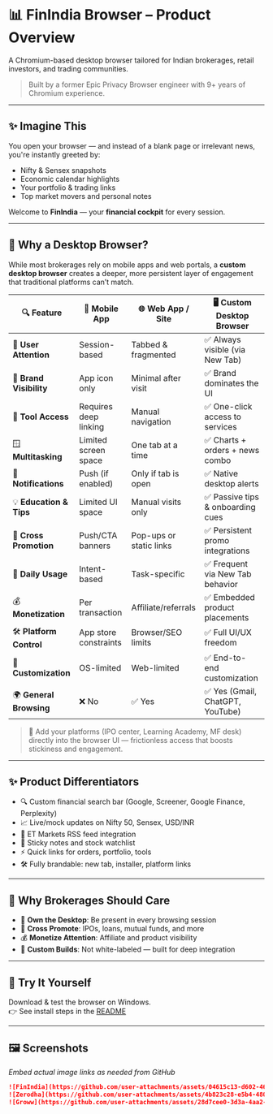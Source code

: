 # 📊 FinIndia Browser – Product Overview

A Chromium-based desktop browser tailored for Indian brokerages, retail investors, and trading communities.

> Built by a former Epic Privacy Browser engineer with 9+ years of Chromium experience.

---

## ✨ Imagine This

You open your browser — and instead of a blank page or irrelevant news, you're instantly greeted by:
- Nifty & Sensex snapshots  
- Economic calendar highlights  
- Your portfolio & trading links  
- Top market movers and personal notes

Welcome to **FinIndia** — your **financial cockpit** for every session.

---

## 🤔 Why a Desktop Browser?

While most brokerages rely on mobile apps and web portals, a **custom desktop browser** creates a deeper, more persistent layer of engagement that traditional platforms can’t match.

| 🔍 Feature               | 📱 Mobile App         | 🌐 Web App / Site      | 🖥️ Custom Desktop Browser       |
|--------------------------|------------------------|-------------------------|----------------------------------|
| 👀 **User Attention**    | Session-based          | Tabbed & fragmented     | ✅ Always visible (via New Tab)   |
| 🎨 **Brand Visibility**  | App icon only          | Minimal after visit     | ✅ Brand dominates the UI         |
| 🧭 **Tool Access**       | Requires deep linking  | Manual navigation       | ✅ One-click access to services   |
| 🪟 **Multitasking**      | Limited screen space   | One tab at a time       | ✅ Charts + orders + news combo   |
| 🔔 **Notifications**     | Push (if enabled)      | Only if tab is open     | ✅ Native desktop alerts          |
| 💡 **Education & Tips**  | Limited UI space       | Manual visits only      | ✅ Passive tips & onboarding cues |
| 📣 **Cross Promotion**   | Push/CTA banners       | Pop-ups or static links | ✅ Persistent promo integrations  |
| 📅 **Daily Usage**       | Intent-based           | Task-specific           | ✅ Frequent via New Tab behavior  |
| 💰 **Monetization**      | Per transaction        | Affiliate/referrals     | ✅ Embedded product placements    |
| 🛠️ **Platform Control**  | App store constraints  | Browser/SEO limits      | ✅ Full UI/UX freedom             |
| 🧩 **Customization**     | OS-limited             | Web-limited             | ✅ End-to-end customization       |
| 🌍 **General Browsing**  | ❌ No                   | ✅ Yes                  | ✅ Yes (Gmail, ChatGPT, YouTube)  |

> 🚀 Add your platforms (IPO center, Learning Academy, MF desk) directly into the browser UI — frictionless access that boosts stickiness and engagement.

---

## ✨ Product Differentiators

- 🔍 Custom financial search bar (Google, Screener, Google Finance, Perplexity)
- 📈 Live/mock updates on Nifty 50, Sensex, USD/INR
- 📰 ET Markets RSS feed integration
- 🧾 Sticky notes and stock watchlist
- ⚡ Quick links for orders, portfolio, tools
- 🛠️ Fully brandable: new tab, installer, platform links

---

## 💼 Why Brokerages Should Care

- 🚀 **Own the Desktop**: Be present in every browsing session
- 📣 **Cross Promote**: IPOs, loans, mutual funds, and more
- 💰 **Monetize Attention**: Affiliate and product visibility
- 🤝 **Custom Builds**: Not white-labeled — built for deep integration

---

## 🧪 Try It Yourself

Download & test the browser on Windows.  
👉 See install steps in the [README](../README.md#installation-for-testing)

---

## 🖼️ Screenshots

_Embed actual image links as needed from GitHub_

```md
![FinIndia](https://github.com/user-attachments/assets/04615c13-d602-46ca-a7ba-f6035f5c23b7)
![Zerodha](https://github.com/user-attachments/assets/4b823c28-e5b4-4808-99dc-b57e16062623)
![Groww](https://github.com/user-attachments/assets/28d7cee0-3d3a-4aa2-839c-a3f0abcf4533)
